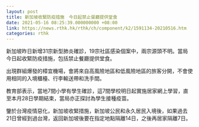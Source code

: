 ```yaml
---
layout: post
title: 新加坡收緊防疫措施　今日起禁止餐廳提供堂食
date: 2021-05-16 08:25:39.000000000 +08:00
link: https://news.rthk.hk/rthk/ch/component/k2/1591134-20210516.htm
categories: rthk
---
```


新加坡昨日新增31宗新型肺炎確診，19宗社區感染個案中，兩宗源頭不明。當局今日起收緊防疫措施，包括禁止餐廳提供堂食。

出現群組爆發的樟宜機場，會將來自高風險地區和低風險地區的旅客分開，不會使用相同的入境櫃檯、行李輸送帶和洗手間。

教育部表示，當地7間小學有學生確診，這7間學校明日起實施居家網上學習，直至本月28日學期結束，當局亦正探討為學生接種疫苗。

鑒於台灣疫情惡化，新加坡收緊措施，新加坡公民和永久居民入境後，如果過去21日曾經到過台灣，返回新加坡後要在指定地點隔離14日，之後再居家隔離7日。

